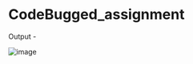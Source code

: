 # CodeBugged_assignment

Output - 

![image](https://github.com/noman598/CodeBugged_assignment/assets/106810794/51f34c97-1915-4e82-ad89-239eeceec52f)
